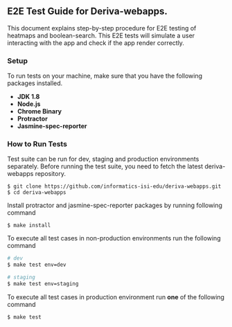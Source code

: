 ## E2E Test Guide for Deriva-webapps.
This document explains step-by-step procedure for E2E testing of heatmaps and boolean-search. This E2E tests will simulate a user interacting with the app and check if the app render correctly.

### Setup
To run tests on your machine, make sure that you have the following packages installed.

* **JDK 1.8**
* **Node.js**
* **Chrome Binary**
* **Protractor**
* **Jasmine-spec-reporter**


### How to Run Tests

Test suite can be run for dev, staging and production environments separately. Before running the test suite, you need to fetch the latest deriva-webapps repository.
```
$ git clone https://github.com/informatics-isi-edu/deriva-webapps.git
$ cd deriva-webapps
```
Install protractor and jasmine-spec-reporter packages by running following command
```
$ make install
```

To execute all test cases in non-production environments run the following command
```sh
# dev
$ make test env=dev

# staging
$ make test env=staging
```

To execute all test cases in production environment run **one** of the following command
```sh
$ make test
```